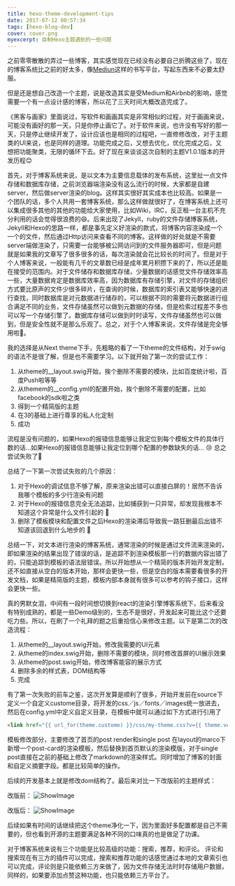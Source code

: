 ```yaml
---
title: hexo-theme-development-tips
date: 2017-07-12 00:57:34
tags: [hexo-blog-dev]
cover: cover.png
myexcerpt: 自制Hexo主题遇到的一些问题
---
```


之前零零散散的弄过一些博客，其实感觉现在已经没有必要自己折腾这些了，现在的博客系统比之前的好太多，像[Mediun](https://medium.com)这样的书写平台，写起东西来不必要太舒服。

但是还是想自己改造一个主题，说是改造其实是受Medium和Airbnb的影响，感觉需要一个有一点设计感的博客，所以花了三天时间大概改造完成了。

《黑客与画家》里面说过，写软件和画画其实是非常相似的过程，对于画画来说，可能没有画好的那一天，只是你停止画它了。对于软件来说，也许没有写好的那一天，只是停止继续开发了，设计应该也是相同的过程吧，一直修修改改，对于主题类的UI来说，也是同样的道理。功能完成之后，又想去优化，优化完成之后，又想把功能聚类，无限的循环下去。好了现在来谈谈这次自制的主题V1.0.1版本的开发历程😊

首先，对于博客系统来说，是以文本为主要信息载体的发布系统，这里扯一点文件存储和数据库存储，之前浏览器端渲染没有这么流行的时候，大家都是自建server，然后做server渲染的blog。这样其实很好其实成本也比较高。如果是一个团队的话，多个人共用一套博客系统，那么这样做就很好了，在博客系统上还可以集成很多其他的其他的功能给大家使用，比如Wiki，IRC，反正租一台主机不充分利用的话会觉得很浪费的😄。后来出现了Jekyll，ruby的文件存储博客系统，Jekyll和Hexo的思路一样，都是事先定义好渲染的款式，将博客内容渲染成一个一个的文件，然后通过Http访问来查看不同的博客。这样做的好处就是不需要server端做渲染了，只需要一台能够被公网访问到的文件服务器即可，但是问题就是如果我的文章写了很多很多的话，每次渲染就会花比较长的时间了。但是对于个人博客来说，一般能有几千的文章数已经是成年累月积攒下来的了，所以还是能在接受的范围内。对于文件储存和数据库存储，少量数据的话感觉文件存储效率高一些，大量数据肯定是数据库效率高，因为数据库有存储引擎，对文件的存储组织方式要比原声的文件少很多碎片，在查询的时候，数据库的索引表又能够快速的进行查找，同时数据库是对元数据进行储存的，可以根据不同的需要将元数据进行组合满足不同的业务，文件存储虽然可以做到元数据的存储，但是检索过程差不多也可以写一个存储引擎了。数据库存储可以做到时时读写，文件存储虽然也可以做到，但是安全性就不是那么乐观了。总之，对于个人博客来说，文件存储是完全够用啦🤷‍。


我的选择是从Next theme下手，先粗略的看了一下theme的文件结构，对于swig的语法不是很了解，但是也不需要学习。以下就开始了第一次的尝试工作：

1. 从theme的__layout.swig开始，挨个删除不需要的模块，比如百度统计啦，百度Push啦等等
2. 从themem的__config.yml的配置开始，挨个删除不需要的配置，比如facebook的sdk啦之类
3. 得到一个精简版的主题
4. 在3的基础上进行尊享的私人化定制
5. 成功

流程是没有问题的，如果Hexo的报错信息能够让我定位到每个模板文件的具体行数的话…如果Hexo的报错信息能够让我定位到哪个配置的参数缺失的话… 😢
总之尝试失败了🤦‍

总结了一下第一次尝试失败的几个原因：

1. 对于Hexo的调试信息不够了解，原来渲染出错可以直接白屏的！居然不告诉我哪个模板的多少行渲染有问题
2. 对于Hexo的报错信息完全无法追踪，比如捕获到一只异常，却发现我根本不知道这个异常是什么文件引起的 🤦‍
3. 删除了模板模块和配置文件之后Hexo的渲染滞后导致我一路狂删最后出错不知道该回退到什么地步的 ‍🤦‍

总结一下，对文本进行渲染的博客系统，通常渲染的时候是通过文件流来渲染的，即如果渲染的结果出现了错误的话，是追踪不到渲染模板那一行的数据内容出错了的，只能追踪到模板的语法层错误。所以开始想从一个精简的版本开始开发定制，还不如直接从空白的版本开始，那样会更快一些，但是空白的版本需要看很多的开发文档，如果是精简版的主题，模板内部本身就有很多可以参考的钩子接口，这样会更快一些。

真的男默女泪，中间有一段时间想切换到react的渲染引擎博客系统下，后来看没有特别成熟的，都是一些Demo级别的，生态不是很好，开发起来可能比这个还要吃力些。所以，在刷了一个礼拜的题之后重拾信心来修改主题。以下是第二次的改造流程：

1. 从theme的__layout.swig开始，修改我需要的UI元素
2. 从theme的index.swig开始，删除不需要的模块，同时修改首屏的UI展示效果
3. 从theme的post.swig开始，修改博客能容的展示方式
4. 删除多余的样式表，DOM结构等
5. 完成

有了第一次失败的前车之鉴，这次开发算是顺利了很多，开始开发前在source下定义一个自定义custome目录，将开发的css／js／fonts／images统一放进去，然后在config.yml中定义自定义目录，在模板中就可以通过如下方式进行引用了
```html
<link href="{{ url_for(theme.custome) }}/css/my-theme.css?v={{ theme.version }}" rel="stylesheet" type="text/css" />
```
模板修改部分，主要修改了首页的post render和single post
在layout的marco下新增一个post-card的渲染模板，然后替换到首页默认的渲染模版，对于single post直接在之前的基础上修改了markdown的渲染样式。同时增加了博客的封面和自定义摘要字段。都是比较简单的操作。

后续的开发基本上就是修改dom结构了。最后来对比一下改版前的主题样式：

改版前：
![ShowImage](/1.png)

改版后：
![ShowImage](/2.png)

后续如果有时间的话继续把这个theme净化一下，因为里面好多配置都是自己不需要的，但也看到开源的主题要满足各种不同的口味真的也是做足了功课。

对于博客系统来说有三个功能是比较高级的功能：搜索，推荐，和评论。
评论和搜索现在有三方的插件可以完成，搜索和推荐功能的话感觉通过本地的文章索引也可以完成，评论则是只能依赖三方来做了，因为文件存储无法时时存储用户数据，同样的，如果要添加点赞这种功能，也只能依赖三方平台了。



